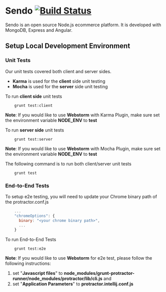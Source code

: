 # Sendo [![Build Status](https://travis-ci.org/kakchan/sendo.svg?branch=master)](http://travis-ci.org/kakchan/sendo)

Sendo is an open source Node.js ecommerce platform. It is developed with MongoDB, Express and Angular.


## Setup Local Development Environment
### Unit Tests
Our unit tests covered both client and server sides.

- **Karma** is used for the **client** side unit testing
- **Mocha** is used for the **server** side unit testing

To run **client side** unit tests
```shell
	grunt test:client
```
**Note**: If you would like to use **Webstorm** with Karma Plugin, make sure set the environment variable **NODE_ENV** to **test**

To run **server side** unit tests
```shell
	grunt test:server
```
**Note**: If you would like to use **Webstorm** with Mocha Plugin, make sure set the environment variable **NODE_ENV** to **test**

The following command is to run both client/server unit tests
```shell
	grunt test
```

### End-to-End Tests
To setup e2e testing, you will need to update your Chrome binary path of the protractor.conf.js

```javascript
    ...
    "chromeOptions": {
      binary: "<your chrome binary path>",
      ...
    }
```

To run End-to-End Tests
```shell
	grunt test:e2e
```

**Note**: If you would like to use **Webstorm** for e2e test, please follow the following instructions:

1. set "**Javascript files**" to **node_modules/grunt-protractor-runner/node_modules/protractor/lib/cli.js** and 
2. set "**Application Parameters**" to  **protractor.intellij.conf.js**
